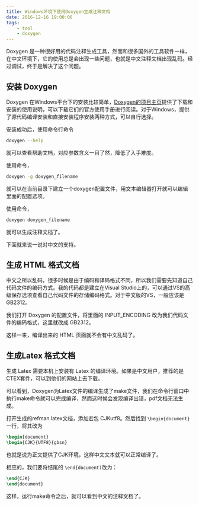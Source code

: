 ```yaml
---
title: Windows环境下使用Doxygen生成注释文档
date: 2016-12-16 19:00:00
tags:
    - tool
    - doxygen
---
```


Doxygen 是一种很好用的代码注释生成工具，然而和很多国外的工具软件一样，在中文环境下，它的使用总是会出现一些问题，也就是中文注释文档出现乱码。经过调试，终于是解决了这个问题。

<!-- more -->
## 安装 Doxygen

Doxygen 在Windows平台下的安装比较简单，[Doxygen的项目主页](http://www.doxygen.nl/)提供了下载和安装的使用说明，可以下载它们的官方使用手册进行阅读。对于Windows，提供了源代码编译安装和直接安装程序安装两种方式，可以自行选择。

安装成功后，使用命令行命令

``` bash
doxygen --help
```

就可以查看帮助文档，对应参数含义一目了然，降低了入手难度。

使用命令，


``` bash
doxygen -g doxygen_filename
```

就可以在当前目录下建立一个doxygen配置文件，用文本编辑器打开就可以编辑里面的配置选项。

使用命令，

``` bash
doxygen doxygen_filename
```

就可以生成注释文档了。

下面就来说一说对中文的支持。

## 生成 HTML 格式文档

中文之所以乱码，很多时候是由于编码和译码格式不同，所以我们需要先知道自己代码文件的编码方式。我的代码都是建立在Visual Studio上的，可以通过VS的高级保存选项查看自己代码文件的存储编码格式。对于中文版的VS，一般应该是GB2312。

我们打开 Doxygen 的配置文件，将里面的 INPUT_ENCODING 改为我们代码文件的编码格式，这里就改成 GB2312。

这样一来，编译出来的 HTML 页面就不会有中文乱码了。

## 生成Latex 格式文档

生成 Latex 需要本机上安装有 Latex 的编译环境。如果是中文用户，推荐的是CTEX套件，可以到他们的网站上去下载。

可以看到，Doxygen为Latex文件的编译生成了make文件，我们在命令行窗口中执行make命令就可以完成编译，然而这时候会发现编译出错，pdf文档无法生成。

打开生成的refman.latex文档，添加宏包 CJKutf8。然后找到 `\begin{document}`一行，将其改为

``` latex
\begin{document}
\begin{CJK}{UTF8}{gbsn}
```

也就是说为正文提供了CJK环境，这样中文文本就可以正常编译了。

相应的，我们要将结尾的 `\end{document)`改为：
``` latex
\end{CJK}
\end{document}
```

这样，运行make命令之后，就可以看到中文的注释文档了。
